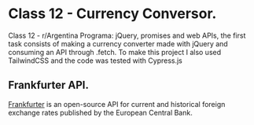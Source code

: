 # Class 12 - Currency Conversor.
Class 12 - r/Argentina Programa: jQuery, promises and web APIs, the first task consists of making a currency converter made with jQuery and consuming an API through .fetch.
To make this project I also used TailwindCSS and the code was tested with Cypress.js

## Frankfurter API.
[Frankfurter](https://www.frankfurter.app/) is an open-source API for current and historical foreign exchange rates published by the European Central Bank.
